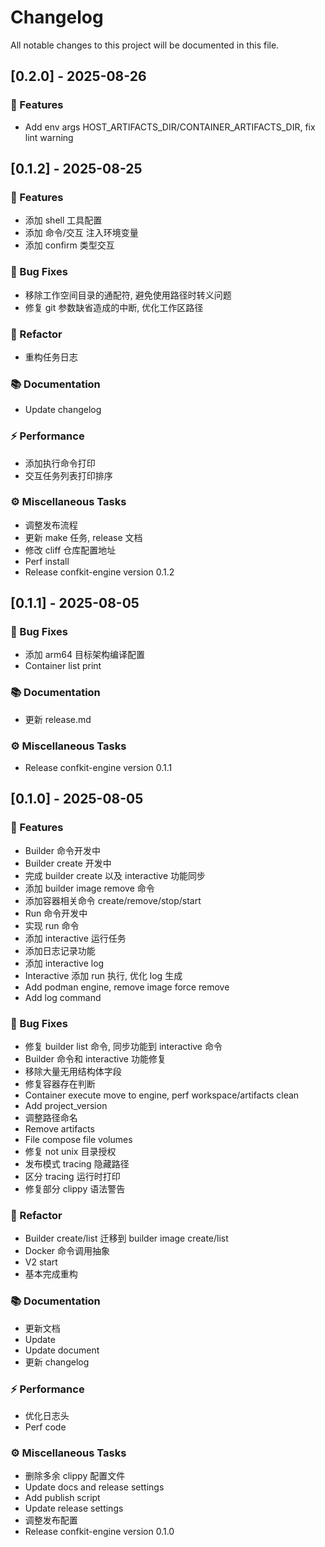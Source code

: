 # Changelog

All notable changes to this project will be documented in this file.

## [0.2.0] - 2025-08-26

### 🚀 Features

- Add env args HOST_ARTIFACTS_DIR/CONTAINER_ARTIFACTS_DIR, fix lint warning
## [0.1.2] - 2025-08-25

### 🚀 Features

- 添加 shell 工具配置
- 添加 命令/交互 注入环境变量
- 添加 confirm 类型交互

### 🐛 Bug Fixes

- 移除工作空间目录的通配符, 避免使用路径时转义问题
- 修复 git 参数缺省造成的中断, 优化工作区路径

### 🚜 Refactor

- 重构任务日志

### 📚 Documentation

- Update changelog

### ⚡ Performance

- 添加执行命令打印
- 交互任务列表打印排序

### ⚙️ Miscellaneous Tasks

- 调整发布流程
- 更新 make 任务, release 文档
- 修改 cliff 仓库配置地址
- Perf install
- Release confkit-engine version 0.1.2
## [0.1.1] - 2025-08-05

### 🐛 Bug Fixes

- 添加 arm64 目标架构编译配置
- Container list print

### 📚 Documentation

- 更新 release.md

### ⚙️ Miscellaneous Tasks

- Release confkit-engine version 0.1.1
## [0.1.0] - 2025-08-05

### 🚀 Features

- Builder 命令开发中
- Builder create 开发中
- 完成 builder create 以及 interactive 功能同步
- 添加 builder image remove 命令
- 添加容器相关命令 create/remove/stop/start
- Run 命令开发中
- 实现 run 命令
- 添加 interactive 运行任务
- 添加日志记录功能
- 添加 interactive log
- Interactive 添加 run 执行, 优化 log 生成
- Add podman engine, remove image force remove
- Add log command

### 🐛 Bug Fixes

- 修复 builder  list 命令, 同步功能到 interactive 命令
- Builder 命令和 interactive 功能修复
- 移除大量无用结构体字段
- 修复容器存在判断
- Container execute move to engine, perf workspace/artifacts clean
- Add project_version
- 调整路径命名
- Remove artifacts
- File compose file volumes
- 修复 not unix 目录授权
- 发布模式 tracing 隐藏路径
- 区分 tracing 运行时打印
- 修复部分 clippy 语法警告

### 🚜 Refactor

- Builder create/list 迁移到 builder image create/list
- Docker 命令调用抽象
- V2 start
- 基本完成重构

### 📚 Documentation

- 更新文档
- Update
- Update document
- 更新 changelog

### ⚡ Performance

- 优化日志头
- Perf code

### ⚙️ Miscellaneous Tasks

- 删除多余 clippy 配置文件
- Update docs and release settings
- Add publish script
- Update release settings
- 调整发布配置
- Release confkit-engine version 0.1.0
